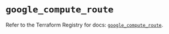 # `google_compute_route`

Refer to the Terraform Registry for docs: [`google_compute_route`](https://registry.terraform.io/providers/hashicorp/google-beta/6.49.1/docs/resources/google_compute_route).
